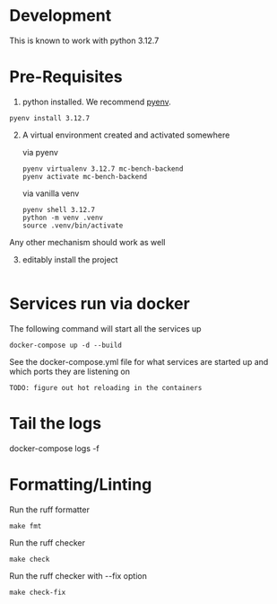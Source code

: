 # Development

This is known to work with python 3.12.7

# Pre-Requisites

1. python installed. We recommend [pyenv]("https://github.com/pyenv/pyenv").

```shell
pyenv install 3.12.7
```

2. A virtual environment created and activated somewhere

    via pyenv
    ```shell
   pyenv virtualenv 3.12.7 mc-bench-backend
   pyenv activate mc-bench-backend
   ```
   
    via vanilla venv

    ```shell
    pyenv shell 3.12.7
    python -m venv .venv
    source .venv/bin/activate
    ```
   
Any other mechanism should work as well

3. editably install the project
    
    ```pip install -e .[dev,api,worker]
    ```

# Services run via docker

The following command will start all the services up

    docker-compose up -d --build

See the docker-compose.yml file for what services are started up and which ports they are listening on

`TODO: figure out hot reloading in the containers`

# Tail the logs

docker-compose logs -f

# Formatting/Linting

Run the ruff formatter
```shell
make fmt
````

Run the ruff checker
```shell
make check
```

Run the ruff checker with --fix option
```shell
make check-fix
```
